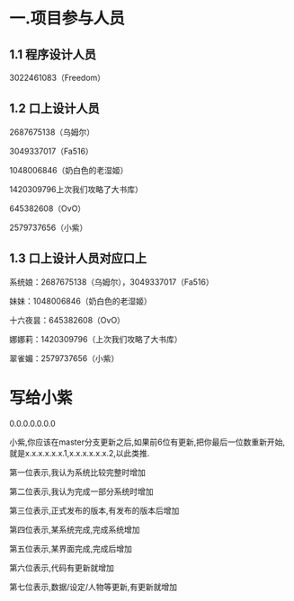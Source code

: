 # 一.项目参与人员
## 1.1 程序设计人员
3022461083（Freedom）
## 1.2 口上设计人员
2687675138（乌姆尔）

3049337017（Fa516）

1048006846（奶白色的老湿姬）

1420309796上次我们攻略了大书库）

645382608（OvO）

2579737656（小紫）
## 1.3 口上设计人员对应口上
系统娘：2687675138（乌姆尔），3049337017（Fa516）

妹妹：1048006846（奶白色的老湿姬）

十六夜昙：645382608（OvO）

娜娜莉：1420309796（上次我们攻略了大书库）

翠雀媚：2579737656（小紫）

# 写给小紫
0.0.0.0.0.0.0

小紫,你应该在master分支更新之后,如果前6位有更新,把你最后一位数重新开始,就是x.x.x.x.x.x.1,x.x.x.x.x.x.2,以此类推.

第一位表示,我认为系统比较完整时增加 

第二位表示,我认为完成一部分系统时增加 

第三位表示,正式发布的版本,有发布的版本后增加 

第四位表示,某系统完成,完成系统增加 

第五位表示,某界面完成,完成后增加 

第六位表示,代码有更新就增加 

第七位表示,数据/设定/人物等更新,有更新就增加
